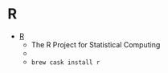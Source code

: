 # R
- [R](https://www.r-project.org/)
  -  The R Project for Statistical Computing
  - 
  - `brew cask install r`
